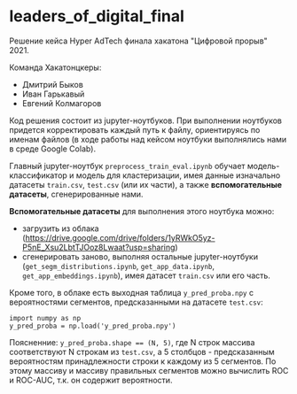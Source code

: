 # leaders_of_digital_final
Решение кейса Hyper AdTech финала хакатона "Цифровой прорыв" 2021.

Команда Хакатонцкеры:
* Дмитрий Быков
* Иван Гарькавый
* Евгений Колмагоров

Код решения состоит из jupyter-ноутбуков.
При выполнении ноутбуков придется корректировать каждый путь к файлу, ориентируясь по именам файлов (в ходе работы над кейсом ноутбуки выполнялись нами в среде Google Colab).

Главный jupyter-ноутбук `preprocess_train_eval.ipynb` обучает модель-классификатор и модель для кластеризации, имея данные изначально датасеты `train.csv`, `test.csv` (или их части), а также <b>вспомогательные датасеты</b>, сгенерированные нами.

<b>Вспомогательные датасеты</b> для выполнения этого ноутбука можно:
* загрузить из облака (https://drive.google.com/drive/folders/1yRWkO5yz-P5nE_Xsu2LbtTJOoz8Lwaat?usp=sharing)
* сгенерировать заново, выполняя остальные jupyter-ноутбуки (`get_segm_distributions.ipynb`, `get_app_data.ipynb`, `get_app_embeddings.ipynb`), имея датасет `train.csv` или его часть.

Кроме того, в облаке есть выходная таблица `y_pred_proba.npy` с вероятностями сегментов, предсказанными на датасете `test.csv`:
```
import numpy as np
y_pred_proba = np.load('y_pred_proba.npy')
```

Поясненние: `y_pred_proba.shape == (N, 5)`, где N строк массива соответствуют N строкам из `test.csv`, а 5 столбцов - предсказанным вероятностям принадлежности строки к каждому из 5 сегментов. По этому массиву и массиву правильных сегментов можно вычислить ROC и ROC-AUC, т.к. он содержит вероятности.
